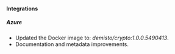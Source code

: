 
#### Integrations

##### Azure

- Updated the Docker image to: *demisto/crypto:1.0.0.5490413*.
- Documentation and metadata improvements.
